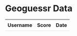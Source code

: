 <html>
<head>
    <title>Geoguessr Data</title>
    <style>
        table {
            border-collapse: collapse;
            width: 100%;
        } 
        th, td {
            padding: 8px;
            text-align: left;
            border-bottom: 1px solid #ddd;
        }
    </style>
</head>
<body>
    <h1>Geoguessr Data</h1>
    <table id="data-table">
        <thead>
            <tr>
                <th>Username</th>
                <th>Score</th>
                <th>Date</th>
            </tr>
        </thead>
        <tbody></tbody>
    </table>
    <script>
        var apiUrl = 'https://ramen-kj.duckdns.org/api/geoguessr/';
        fetch(apiUrl)
            .then(response => response.json())
            .then(data => {
                // Sort the data by username, score, and date
                data.sort((a, b) => {
                    if (a.username < b.username) return -1;
                    if (a.username > b.username) return 1;
                    if (a.score < b.score) return -1;
                    if (a.score > b.score) return 1;
                    if (a.game_datetime < b.game_datetime) return -1;
                    if (a.game_datetime > b.game_datetime) return 1;
                    return 0;
                });     
                // Display the sorted data in the table
                var tableBody = document.querySelector('#data-table tbody');
                data.forEach(entry => {
                    var row = document.createElement('tr');
                    var usernameCell = document.createElement('td');
                    usernameCell.textContent = entry.username;
                    row.appendChild(usernameCell);
                    var scoreCell = document.createElement('td');
                    scoreCell.textContent = entry.score;
                    row.appendChild(scoreCell);
                    var dateCell = document.createElement('td');
                    dateCell.textContent = entry.game_datetime;
                    row.appendChild(dateCell);
                    tableBody.appendChild(row);
                });
            })
            .catch(error => {
                console.error('Error:', error);
                alert('An error occurred. Please try again.'); // Show an error message
            });
    </script>
</body>
</html>
